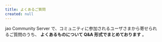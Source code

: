 ```yaml
---
title: よくあるご質問
created: null
---
```


jao Community Server で、コミュニティに参加されるユーザさまから寄せられるご質問のうち、 **よくあるものについて Q&A 形式でまとめております** 。
